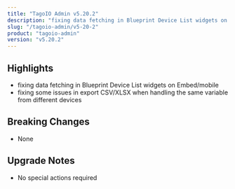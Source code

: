 ```yaml
---
title: "TagoIO Admin v5.20.2"
description: "fixing data fetching in Blueprint Device List widgets on Embed/mobile"
slug: "/tagoio-admin/v5-20-2"
product: "tagoio-admin"
version: "v5.20.2"
---
```


## Highlights

- fixing data fetching in Blueprint Device List widgets on Embed/mobile
- fixing some issues in export CSV/XLSX when handling the same variable from different devices

## Breaking Changes

- None

## Upgrade Notes

- No special actions required
